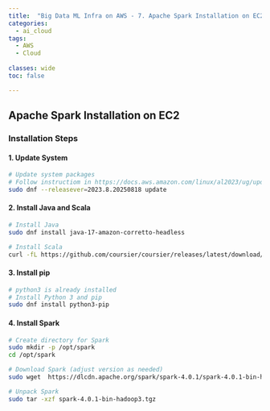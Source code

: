 ```yaml
---
title:  "Big Data ML Infra on AWS - 7. Apache Spark Installation on EC2"
categories:
  - ai_cloud
tags:
  - AWS
  - Cloud
  
classes: wide
toc: false

---
```


## Apache Spark Installation on EC2

### Installation Steps

#### 1. Update System
```bash
# Update system packages
# Follow instructiom in https://docs.aws.amazon.com/linux/al2023/ug/updating.html for latest version
sudo dnf --releasever=2023.8.20250818 update 

```

#### 2. Install Java and Scala
```bash
# Install Java 
sudo dnf install java-17-amazon-corretto-headless

# Install Scala
curl -fL https://github.com/coursier/coursier/releases/latest/download/cs-x86_64-pc-linux.gz | gzip -d > cs && chmod +x cs && ./cs setup
```

#### 3. Install pip
```bash
# python3 is already installed
# Install Python 3 and pip
sudo dnf install python3-pip

```

#### 4. Install Spark
```bash
# Create directory for Spark
sudo mkdir -p /opt/spark
cd /opt/spark

# Download Spark (adjust version as needed)
sudo wget  https://dlcdn.apache.org/spark/spark-4.0.1/spark-4.0.1-bin-hadoop3.tgz

# Unpack Spark
sudo tar -xzf spark-4.0.1-bin-hadoop3.tgz

```

